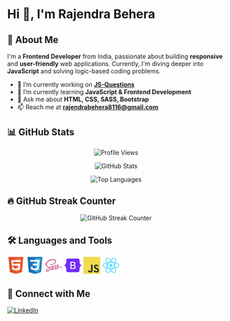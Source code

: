 # Hi 👋, I'm Rajendra Behera

## 🚀 About Me
I'm a **Frontend Developer** from India, passionate about building **responsive** and **user-friendly** web applications. Currently, I'm diving deeper into **JavaScript** and solving logic-based coding problems.

- 🔭 I’m currently working on **[JS-Questions](https://github.com/BRajendra10/JS-Questions)**
- 🌱 I’m currently learning **JavaScript & Frontend Development**
- 💬 Ask me about **HTML, CSS, SASS, Bootstrap**
- 📫 Reach me at **rajendrabehera8116@gmail.com**

## 📊 GitHub Stats
<p align="center">
  <img src="https://komarev.com/ghpvc/?username=BRajendra10&label=Profile%20Views&color=0e75b6&style=flat" alt="Profile Views" />
</p>

<p align="center">
  <img src="https://github-readme-stats.vercel.app/api?username=BRajendra10&show_icons=true&theme=radical" alt="GitHub Stats" />
</p>

<p align="center">
  <img src="https://github-readme-stats.vercel.app/api/top-langs/?username=BRajendra10&layout=compact&theme=dracula" alt="Top Languages" />
</p>

## 🔥 GitHub Streak Counter
<p align="center">
  <img src="https://readme-streak-stats.demolab.com?user=BRajendra10&theme=dark&hide_border=true" alt="GitHub Streak Counter" />
</p>


## 🛠️ Languages and Tools
<p align="left">
  <img src="https://raw.githubusercontent.com/devicons/devicon/master/icons/html5/html5-original.svg" alt="HTML5" width="40" height="40"/>
  <img src="https://raw.githubusercontent.com/devicons/devicon/master/icons/css3/css3-original.svg" alt="CSS3" width="40" height="40"/>
  <img src="https://raw.githubusercontent.com/devicons/devicon/master/icons/sass/sass-original.svg" alt="SASS" width="40" height="40"/>
  <img src="https://raw.githubusercontent.com/devicons/devicon/master/icons/bootstrap/bootstrap-plain.svg" alt="Bootstrap" width="40" height="40"/>
  <img src="https://raw.githubusercontent.com/devicons/devicon/master/icons/javascript/javascript-original.svg" alt="JavaScript" width="40" height="40"/>
  <img src="https://raw.githubusercontent.com/devicons/devicon/master/icons/react/react-original.svg" alt="React" width="40" height="40"/>
</p>

## 🔗 Connect with Me
<p align="left">
  <a href="https://www.linkedin.com/in/rajendra-behera" target="_blank">
    <img src="https://raw.githubusercontent.com/rahuldkjain/github-profile-readme-generator/master/src/images/icons/Social/linked-in-alt.svg" alt="LinkedIn" width="40" height="40"/>
  </a>
</p>
